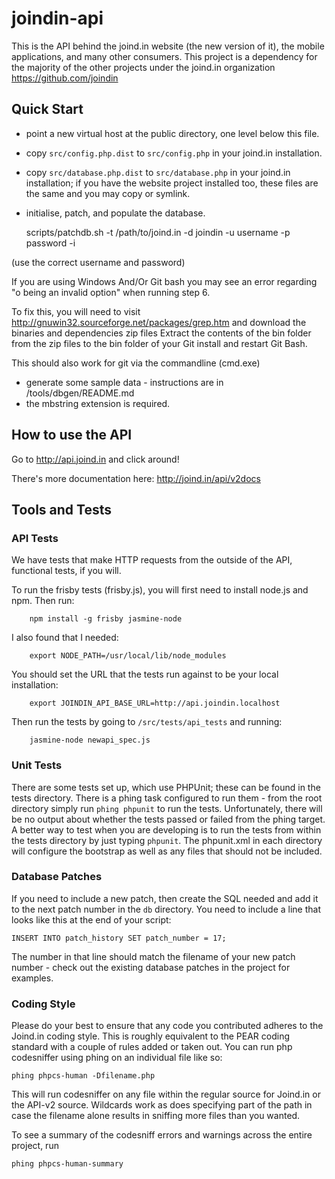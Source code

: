 # joindin-api

This is the API behind the joind.in website (the new version of it), the mobile applications, and many other consumers.  This project is a dependency for the majority of the other projects under the joind.in organization https://github.com/joindin


## Quick Start

 * point a new virtual host at the public directory, one level below this file.
 * copy `src/config.php.dist` to `src/config.php` in your joind.in installation.
 * copy `src/database.php.dist` to `src/database.php` in your joind.in installation; if you have the website project installed too, these files are the same and you may copy or symlink.
 * initialise, patch, and populate the database.

    scripts/patchdb.sh -t /path/to/joind.in -d joindin -u username -p password -i

(use the correct username and password)

If you are using Windows And/Or Git bash you may see an error regarding "o being an invalid option" when running step 6.

To fix this, you will need to visit http://gnuwin32.sourceforge.net/packages/grep.htm and download the binaries and dependencies zip files Extract the contents of the bin folder from the zip files to the bin folder of your Git install and restart Git Bash.

This should also work for git via the commandline (cmd.exe)
 * generate some sample data - instructions are in /tools/dbgen/README.md
 * the mbstring extension is required.

## How to use the API

Go to http://api.joind.in and click around!

There's more documentation here: http://joind.in/api/v2docs

## Tools and Tests

### API Tests

We have tests that make HTTP requests from the outside of the API, functional tests, if you will.

To run the frisby tests (frisby.js), you will first need to install node.js and
npm.  Then run:

        npm install -g frisby jasmine-node

I also found that I needed:

        export NODE_PATH=/usr/local/lib/node_modules

You should set the URL that the tests run against to be your local installation:

        export JOINDIN_API_BASE_URL=http://api.joindin.localhost

Then run the tests by going to `/src/tests/api_tests` and running:

        jasmine-node newapi_spec.js

### Unit Tests

There are some tests set up, which use PHPUnit; these can be found in the
tests directory.  There is a phing task
configured to run them - from the root directory simply run `phing phpunit` to run
the tests. Unfortunately, there will be no output about whether the tests passed
or failed from the phing target. A better way to test when you are developing is
to run the tests from within the tests directory by just typing
`phpunit`. The phpunit.xml in each directory will configure the bootstrap as well
as any files that should not be included.

### Database Patches

If you need to include a new patch, then create the SQL needed and add it to the next patch number in the `db` directory. You need to include a line that looks like this at the end of your script:

    INSERT INTO patch_history SET patch_number = 17;  

The number in that line should match the filename of your new patch number - check out the existing database patches in the project for examples.

### Coding Style

Please do your best to ensure that any code you contributed adheres to the
Joind.in coding style. This is roughly equivalent to the PEAR coding standard with
a couple of rules added or taken out. You can run php codesniffer using phing on an
individual file like so:

    phing phpcs-human -Dfilename.php

This will run codesniffer on any file within the regular source for Joind.in or the
API-v2 source. Wildcards work as does specifying part of the path in case the
filename alone results in sniffing more files than you wanted.

To see a summary of the codesniff errors and warnings across the entire project, run

    phing phpcs-human-summary


